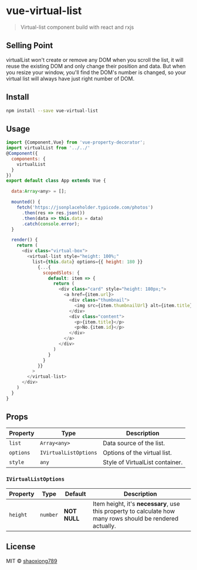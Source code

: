 # vue-virtual-list

> Virtual-list component build with react and rxjs

## Selling Point

virtualList won't create or remove any DOM when you scroll the list, it will reuse the existing DOM and only change their position and data. But when you resize your window, you'll find the DOM's number is changed, so your virtual list will always have just right number of DOM.

## Install

```bash
npm install --save vue-virtual-list
```

## Usage

```javascript
import {Component,Vue} from 'vue-property-decorator';
import virtualList from '../../'
@Component({
  components: {
    virtualList
  }
})
export default class App extends Vue {

  data:Array<any> = [];

  mounted() {
    fetch('https://jsonplaceholder.typicode.com/photos')
      .then(res => res.json())
      .then(data => this.data = data)
      .catch(console.error);
  }

  render() {
    return (
      <div class="virtual-box">
        <virtual-list style="height: 100%;"
          list={this.data} options={{ height: 180 }}
            {...{
              scopedSlots: {
                default: item => {
                  return (
                    <div class="card" style="height: 180px;">
                      <a href={item.url}>
                        <div class="thumbnail">
                          <img src={item.thumbnailUrl} alt={item.title}/>
                        </div>
                        <div class="content">
                          <p>{item.title}</p>
                          <p>No.{item.id}</p>
                        </div>
                      </a>
                    </div>
                  )
                }
              }
            }}
          >
        </virtual-list>
      </div>
    )
  }
}
```

## Props

| Property   | Type                              | Description                     |
| ---------- | --------------------------------- | ------------------------------- |
| `list`    | `Array<any>`                       | Data source of the list.        |
| `options` | `IVirtualListOptions`              | Options of the virtual list.    |
| `style`    | `any`                             | Style of VirtualList container. |

### `IVirtualListOptions`

| Property     | Type      | Default      | Description                                                                                                     |
| ------------ | --------- | ------------ | --------------------------------------------------------------------------------------------------------------- |
| `height`     | `number`  | **NOT NULL** | Item height, it's **necessary**, use this property to calculate how many rows should be rendered actually. |
## License

MIT © [shaoxiong789](https://github.com/shaoxiong789)
